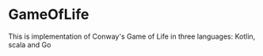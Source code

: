 # GameOfLife
This is implementation of Conway's Game of Life in three languages: Kotlin, scala and Go
